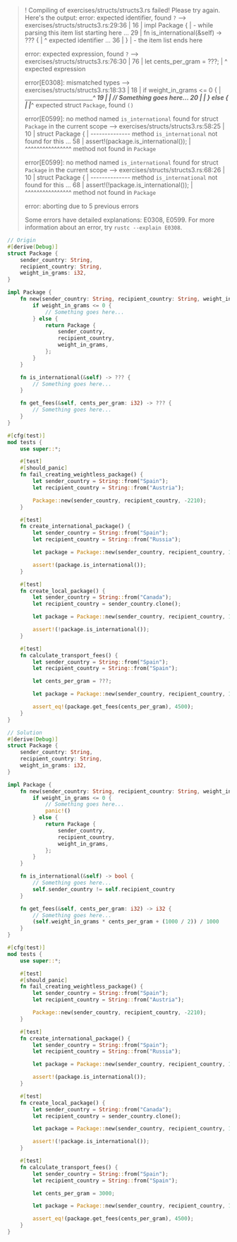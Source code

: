 >! Compiling of exercises/structs/structs3.rs failed! Please try again. Here's the output:
>error: expected identifier, found `?`
>  --> exercises/structs/structs3.rs:29:36
>   |
>16 | impl Package {
>   |              - while parsing this item list starting here
>...
>29 |     fn is_international(&self) -> ??? {
>   |                                    ^ expected identifier
>...
>36 | }
>   | - the item list ends here
>
>error: expected expression, found `?`
>  --> exercises/structs/structs3.rs:76:30
>   |
>76 |         let cents_per_gram = ???;
>   |                              ^ expected expression
>
>error[E0308]: mismatched types
>  --> exercises/structs/structs3.rs:18:33
>   |
>18 |           if weight_in_grams <= 0 {
>   |  _________________________________^
>19 | |             // Something goes here...
>20 | |         } else {
>   | |_________^ expected struct `Package`, found `()`
>
>error[E0599]: no method named `is_international` found for struct `Package` in the current scope
>  --> exercises/structs/structs3.rs:58:25
>   |
>10 | struct Package {
>   | -------------- method `is_international` not found for this
>...
>58 |         assert!(package.is_international());
>   |                         ^^^^^^^^^^^^^^^^ method not found in `Package`
>
>error[E0599]: no method named `is_international` found for struct `Package` in the current scope
>  --> exercises/structs/structs3.rs:68:26
>   |
>10 | struct Package {
>   | -------------- method `is_international` not found for this
>...
>68 |         assert!(!package.is_international());
>   |                          ^^^^^^^^^^^^^^^^ method not found in `Package`
>
>error: aborting due to 5 previous errors
>
>Some errors have detailed explanations: E0308, E0599.
>For more information about an error, try `rustc --explain E0308`.

```rust
// Origin
#[derive(Debug)]
struct Package {
    sender_country: String,
    recipient_country: String,
    weight_in_grams: i32,
}

impl Package {
    fn new(sender_country: String, recipient_country: String, weight_in_grams: i32) -> Package {
        if weight_in_grams <= 0 {
            // Something goes here...
        } else {
            return Package {
                sender_country,
                recipient_country,
                weight_in_grams,
            };
        }
    }

    fn is_international(&self) -> ??? {
        // Something goes here...
    }

    fn get_fees(&self, cents_per_gram: i32) -> ??? {
        // Something goes here...
    }
}

#[cfg(test)]
mod tests {
    use super::*;

    #[test]
    #[should_panic]
    fn fail_creating_weightless_package() {
        let sender_country = String::from("Spain");
        let recipient_country = String::from("Austria");

        Package::new(sender_country, recipient_country, -2210);
    }

    #[test]
    fn create_international_package() {
        let sender_country = String::from("Spain");
        let recipient_country = String::from("Russia");

        let package = Package::new(sender_country, recipient_country, 1200);

        assert!(package.is_international());
    }

    #[test]
    fn create_local_package() {
        let sender_country = String::from("Canada");
        let recipient_country = sender_country.clone();

        let package = Package::new(sender_country, recipient_country, 1200);

        assert!(!package.is_international());
    }

    #[test]
    fn calculate_transport_fees() {
        let sender_country = String::from("Spain");
        let recipient_country = String::from("Spain");

        let cents_per_gram = ???;

        let package = Package::new(sender_country, recipient_country, 1500);

        assert_eq!(package.get_fees(cents_per_gram), 4500);
    }
}

```

```rust
// Solution
#[derive(Debug)]
struct Package {
    sender_country: String,
    recipient_country: String,
    weight_in_grams: i32,
}

impl Package {
    fn new(sender_country: String, recipient_country: String, weight_in_grams: i32) -> Package {
        if weight_in_grams <= 0 {
            // Something goes here...
            panic!()
        } else {
            return Package {
                sender_country,
                recipient_country,
                weight_in_grams,
            };
        }
    }

    fn is_international(&self) -> bool {
        // Something goes here...
        self.sender_country != self.recipient_country
    }

    fn get_fees(&self, cents_per_gram: i32) -> i32 {
        // Something goes here...
        (self.weight_in_grams * cents_per_gram + (1000 / 2)) / 1000
    }
}

#[cfg(test)]
mod tests {
    use super::*;

    #[test]
    #[should_panic]
    fn fail_creating_weightless_package() {
        let sender_country = String::from("Spain");
        let recipient_country = String::from("Austria");

        Package::new(sender_country, recipient_country, -2210);
    }

    #[test]
    fn create_international_package() {
        let sender_country = String::from("Spain");
        let recipient_country = String::from("Russia");

        let package = Package::new(sender_country, recipient_country, 1200);

        assert!(package.is_international());
    }

    #[test]
    fn create_local_package() {
        let sender_country = String::from("Canada");
        let recipient_country = sender_country.clone();

        let package = Package::new(sender_country, recipient_country, 1200);

        assert!(!package.is_international());
    }

    #[test]
    fn calculate_transport_fees() {
        let sender_country = String::from("Spain");
        let recipient_country = String::from("Spain");

        let cents_per_gram = 3000;

        let package = Package::new(sender_country, recipient_country, 1500);

        assert_eq!(package.get_fees(cents_per_gram), 4500);
    }
}
```